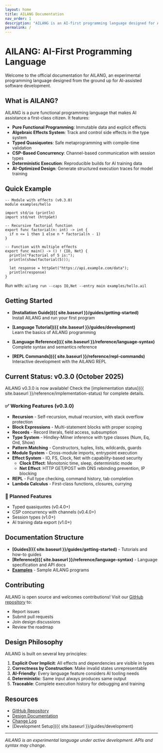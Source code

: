 ```yaml
---
layout: home
title: AILANG Documentation
nav_order: 1
description: "AILANG is an AI-first programming language designed for AI-assisted development"
permalink: /
---
```


# AILANG: AI-First Programming Language

Welcome to the official documentation for AILANG, an experimental programming language designed from the ground up for AI-assisted software development.

## What is AILANG?

AILANG is a pure functional programming language that makes AI assistance a first-class citizen. It features:

- **Pure Functional Programming**: Immutable data and explicit effects
- **Algebraic Effects System**: Track and control side effects in the type system
- **Typed Quasiquotes**: Safe metaprogramming with compile-time validation
- **CSP-Based Concurrency**: Channel-based communication with session types
- **Deterministic Execution**: Reproducible builds for AI training data
- **AI-Optimized Design**: Generate structured execution traces for model training

## Quick Example

```ailang
-- Module with effects (v0.3.0)
module examples/hello

import std/io (println)
import std/net (httpGet)

-- Recursive factorial function
export func factorial(n: int) -> int {
  if n <= 1 then 1 else n * factorial(n - 1)
}

-- Function with multiple effects
export func main() -> () ! {IO, Net} {
  println("Factorial of 5 is:");
  println(show(factorial(5)));

  let response = httpGet("https://api.example.com/data");
  println(response)
}
```

Run with: `ailang run --caps IO,Net --entry main examples/hello.ail`

## Getting Started

<div class="grid cards" markdown>

- **[Installation Guide]({{ site.baseurl }}/guides/getting-started)**  
  Install AILANG and run your first program

- **[Language Tutorial]({{ site.baseurl }}/guides/development)**  
  Learn the basics of AILANG programming

- **[Language Reference]({{ site.baseurl }}/reference/language-syntax)**  
  Complete syntax and semantics reference

- **[REPL Commands]({{ site.baseurl }}/reference/repl-commands)**  
  Interactive development with the AILANG REPL

</div>

## Current Status: v0.3.0 (October 2025)

AILANG v0.3.0 is now available! Check the [implementation status]({{ site.baseurl }}/reference/implementation-status) for complete details.

### ✅ Working Features (v0.3.0)
- **Recursion** - Self-recursion, mutual recursion, with stack overflow protection
- **Block Expressions** - Multi-statement blocks with proper scoping
- **Records** - Record literals, field access, subsumption
- **Type System** - Hindley-Milner inference with type classes (Num, Eq, Ord, Show)
- **Pattern Matching** - Constructors, tuples, lists, wildcards, guards
- **Module System** - Cross-module imports, entrypoint execution
- **Effect System** - IO, FS, Clock, Net with capability-based security
  - **Clock Effect**: Monotonic time, sleep, deterministic mode
  - **Net Effect**: HTTP GET/POST with DNS rebinding prevention, IP blocking
- **REPL** - Full type checking, command history, tab completion
- **Lambda Calculus** - First-class functions, closures, currying

### 🚧 Planned Features
- Typed quasiquotes (v0.4.0+)
- CSP concurrency with channels (v0.4.0+)
- Session types (v1.0+)
- AI training data export (v1.0+)

## Documentation Structure

- **[Guides]({{ site.baseurl }}/guides/getting-started)** - Tutorials and how-to guides
- **[Reference]({{ site.baseurl }}/reference/language-syntax)** - Language specification and API docs
- **[Examples](https://github.com/sunholo-data/ailang/tree/main/examples)** - Sample AILANG programs

## Contributing

AILANG is open source and welcomes contributions! Visit our [GitHub repository](https://github.com/sunholo-data/ailang) to:

- Report issues
- Submit pull requests
- Join design discussions
- Review the roadmap

## Design Philosophy

AILANG is built on several key principles:

1. **Explicit Over Implicit**: All effects and dependencies are visible in types
2. **Correctness by Construction**: Make invalid states unrepresentable
3. **AI-Friendly**: Every language feature considers AI tooling needs
4. **Deterministic**: Same input always produces same output
5. **Traceable**: Complete execution history for debugging and training

## Resources

- [GitHub Repository](https://github.com/sunholo-data/ailang)
- [Design Documentation](https://github.com/sunholo-data/ailang/tree/main/design_docs)
- [Change Log](https://github.com/sunholo-data/ailang/blob/main/CHANGELOG.md)
- [Development Setup]({{ site.baseurl }}/guides/development)

---

*AILANG is an experimental language under active development. APIs and syntax may change.*